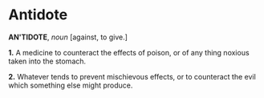 # Antidote

**AN'TIDOTE**, _noun_ \[against, to give.\]

**1.** A medicine to counteract the effects of poison, or of any thing noxious taken into the stomach.

**2.** Whatever tends to prevent mischievous effects, or to counteract the evil which something else might produce.